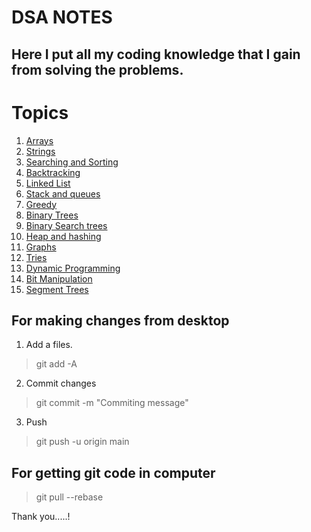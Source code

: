 # DSA NOTES

## Here I put all my coding knowledge that I gain from solving the problems.


# Topics

01) [Arrays](/Topics/01_Array/README.md)
02) [Strings](/Topics/02_Strings/README.md)
03) [Searching and Sorting](/Topics/03_Search%26Sorting/README.md)
04) [Backtracking](/Topics/04_Backtracking/README.md)
05) [Linked List](/Topics/05_Linked_list/README.md)
06) [Stack and queues](/Topics/06_stack_queues/README.md)
07) [Greedy](/Topics/07_greedy/README.md)
08) [Binary Trees](/Topics/08_binary_trees/README.md)
09) [Binary Search trees](/Topics/09_binary_search_trees/README.md)
10) [Heap and hashing](/Topics/10_heap_hashing/README.md)
11) [Graphs](/Topics/11_graphs/README.md)
12) [Tries](/Topics/12_tries/README.md)
13) [Dynamic Programming](/Topics/13_dp/README.md)
14) [Bit Manipulation](/Topics/14_bit_manipulation/README.md)
15) [Segment Trees](/Topics/15_segment_tree/README.md)



## For making changes from desktop 
1) Add a files.
> git add -A

2) Commit changes
> git commit -m "Commiting message"

3) Push 
> git push -u origin main


## For getting git code in computer
> git pull --rebase

Thank you.....!
